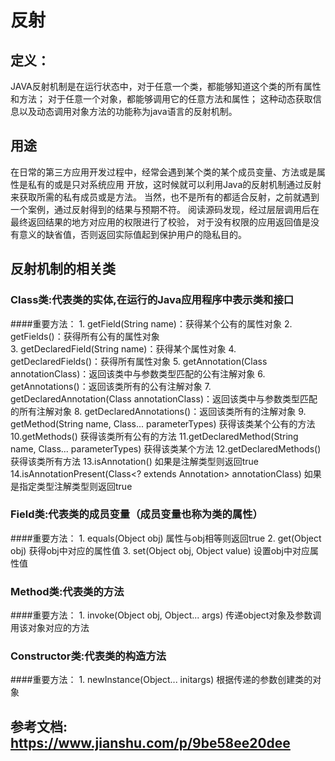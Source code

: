 # 反射

## 定义：
   JAVA反射机制是在运行状态中，对于任意一个类，都能够知道这个类的所有属性和方法；
   对于任意一个对象，都能够调用它的任意方法和属性；
   这种动态获取信息以及动态调用对象方法的功能称为java语言的反射机制。 
   
## 用途
   在日常的第三方应用开发过程中，经常会遇到某个类的某个成员变量、方法或是属性是私有的或是只对系统应用
   开放，这时候就可以利用Java的反射机制通过反射来获取所需的私有成员或是方法。
   当然，也不是所有的都适合反射，之前就遇到一个案例，通过反射得到的结果与预期不符。
   阅读源码发现，经过层层调用后在最终返回结果的地方对应用的权限进行了校验，
   对于没有权限的应用返回值是没有意义的缺省值，否则返回实际值起到保护用户的隐私目的。
   
## 反射机制的相关类

### Class类:代表类的实体,在运行的Java应用程序中表示类和接口 
####重要方法：
            1. getField(String name)：获得某个公有的属性对象
            2. getFields()：获得所有公有的属性对象      
            3. getDeclaredField(String name)：获得某个属性对象
            4. getDeclaredFields()：获得所有属性对象
            5. getAnnotation(Class<A> annotationClass)：返回该类中与参数类型匹配的公有注解对象
            6. getAnnotations()：返回该类所有的公有注解对象
            7. getDeclaredAnnotation(Class<A> annotationClass)：返回该类中与参数类型匹配的所有注解对象
            8. getDeclaredAnnotations()：返回该类所有的注解对象
            9. getMethod(String name, Class...<?> parameterTypes)	获得该类某个公有的方法
            10.getMethods()	获得该类所有公有的方法
            11.getDeclaredMethod(String name, Class...<?> parameterTypes)	获得该类某个方法
            12.getDeclaredMethods()	获得该类所有方法
            13.isAnnotation()	如果是注解类型则返回true
            14.isAnnotationPresent(Class<? extends Annotation> annotationClass)	如果是指定类型注解类型则返回true


### Field类:代表类的成员变量（成员变量也称为类的属性）
####重要方法：
            1. equals(Object obj)	属性与obj相等则返回true
            2. get(Object obj)	获得obj中对应的属性值
            3. set(Object obj, Object value)	设置obj中对应属性值

### Method类:代表类的方法
####重要方法：
            1. invoke(Object obj, Object... args)	传递object对象及参数调用该对象对应的方法
### Constructor类:代表类的构造方法
####重要方法：
            1. newInstance(Object... initargs)	根据传递的参数创建类的对象


## 参考文档: **https://www.jianshu.com/p/9be58ee20dee**